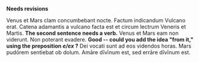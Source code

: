 **Needs revisions**

Venus et Mars clam concumbebant nocte.
Factum indicandum Vulcano erat.
Catena adamantis a vulcano facta est et circum lectrum Veneris et Martis. **The second sentence needs a verb.**
Venus et Mars eam non viderunt.
Non poterant evadere. **Good -- could you add the idea "from it," using the preposition *e/ex* ?**
Dei vocati sunt ad eos videndos horas.
Mars pudōrem sentiebat ob dolum. 
Amāre dīvīnum est, sed errāre dīvīnum est.
